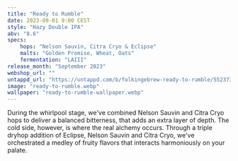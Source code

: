 ```yaml
---
title: "Ready to Rumble"
date: 2023-09-01 9:00 CEST
style: "Hazy Double IPA"
abv: "8.6"
specs:
    hops: "Nelson Sauvin, Citra Cryo & Eclipse"
    malts: "Golden Promise, Wheat, Oats"
    fermentation: "LAIII"
release_month: "September 2023"
webshop_url: ""
untappd_url: "https://untappd.com/b/folkingebrew-ready-to-rumble/5523730"
image: "ready-to-rumble.webp"
wallpaper: "ready-to-rumble-wallpaper.webp"
---
```


During the whirlpool stage, we've combined Nelson Sauvin and Citra Cryo hops to deliver a balanced bitterness, that adds an extra layer of depth. The cold side, however, is where the real alchemy occurs. Through a triple dryhop addition of Eclipse, Nelson Sauvin and Citra Cryo, we've orchestrated a medley of fruity flavors that interacts harmoniously on your palate.